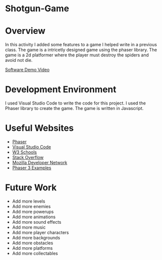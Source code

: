 # Shotgun-Game
# Overview
In this activity I added some features to a game I helped write in a previous class. 
The game is a intricetly designed game using the phaser library.
The game is a 2d platformer where the player must destroy the spiders and avoid not die.


[Software Demo Video](http://youtube.link.goes.here)

# Development Environment

I used Visual Studio Code to write the code for this project.
I used the Phaser library to create the game.
The game is written in Javascript.


# Useful Websites

* [Phaser](https://phaser.io/)
* [Visual Studio Code](https://code.visualstudio.com/)
* [W3 Schools](https://www.w3schools.com/)
* [Stack Overflow](https://stackoverflow.com/)
* [Mozilla Developer Network](https://developer.mozilla.org/en-US/)
* [Phaser 3 Examples](https://phaser.io/examples/v3)


# Future Work

* Add more levels
* Add more enemies
* Add more powerups
* Add more animations
* Add more sound effects
* Add more music
* Add more player characters
* Add more backgrounds
* Add more obstacles
* Add more platforms
* Add more collectables
